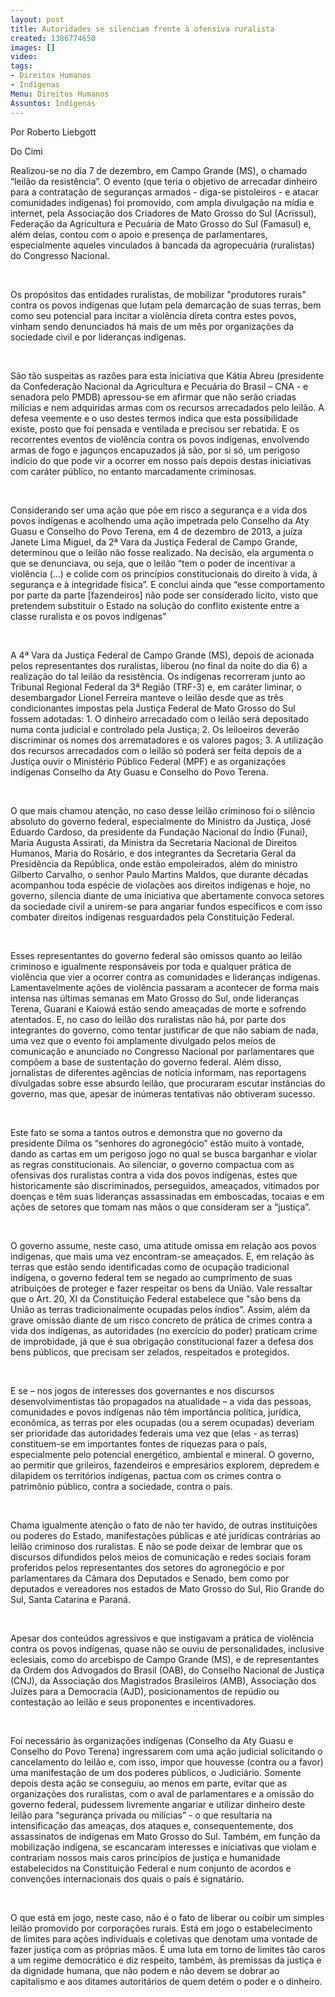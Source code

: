 ```yaml
---
layout: post
title: Autoridades se silenciam frente à ofensiva ruralista
created: 1386774650
images: []
video: 
tags:
- Direitos Humanos
- Indígenas
Menu: Direitos Humanos
Assuntos: Indígenas
---
```



Por Roberto  Liebgott

Do Cimi


Realizou-se no dia 7 de dezembro, em Campo Grande (MS), o chamado “leilão da resistência”. O evento (que teria o objetivo de arrecadar dinheiro para a contratação de seguranças armados - diga-se pistoleiros - e atacar comunidades indígenas) foi promovido, com ampla divulgação na mídia e internet, pela Associação dos Criadores de Mato Grosso do Sul (Acrissul), Federação da Agricultura e Pecuária de Mato Grosso do Sul (Famasul) e, além delas, contou com o apoio e presença de parlamentares, especialmente aqueles vinculados à bancada da agropecuária (ruralistas) do Congresso Nacional.

 

Os propósitos das entidades ruralistas, de mobilizar "produtores rurais" contra os povos indígenas que lutam pela demarcação de suas terras, bem como seu potencial para incitar a violência direta contra estes povos, vinham sendo denunciados há mais de um mês por organizações da sociedade civil e por lideranças indígenas.

 

São tão suspeitas as razões para esta iniciativa que Kátia Abreu (presidente da Confederação Nacional da Agricultura e Pecuária do Brasil – CNA - e senadora pelo PMDB) apressou-se em afirmar que não serão criadas milícias e nem adquiridas armas com os recursos arrecadados pelo leilão. A defesa veemente e o uso destes termos indica que esta possibilidade existe, posto que foi pensada e ventilada e precisou ser rebatida. E os recorrentes eventos de violência contra os povos indígenas, envolvendo armas de fogo e jagunços encapuzados já são, por si só, um perigoso indício do que pode vir a ocorrer em nosso país depois destas iniciativas com caráter público, no entanto marcadamente criminosas.

 

Considerando ser uma ação que põe em risco a segurança e a vida dos povos indígenas e acolhendo uma ação impetrada pelo Conselho da Aty Guasu e Conselho do Povo Terena, em 4 de dezembro de 2013, a juíza Janete Lima Miguel, da 2ª Vara da Justiça Federal de Campo Grande, determinou que o leilão não fosse realizado. Na decisão, ela argumenta o que se denunciava, ou seja, que o leilão “tem o poder de incentivar a violência (…) e colide com os princípios constitucionais do direito à vida, à segurança e à integridade física”. E conclui ainda que “esse comportamento por parte da parte [fazendeiros] não pode ser considerado lícito, visto que pretendem substituir o Estado na solução do conflito existente entre a classe ruralista e os povos indígenas”

 

A 4ª Vara da Justiça Federal de Campo Grande (MS), depois de acionada pelos representantes dos ruralistas, liberou (no final da noite do dia 6) a realização do tal leilão da resistência. Os indígenas recorreram junto ao Tribunal Regional Federal da 3ª Região (TRF-3) e, em caráter liminar, o desembargador Lionel Ferreira manteve o leilão desde que as três condicionantes impostas pela Justiça Federal de Mato Grosso do Sul fossem adotadas: 1. O dinheiro arrecadado com o leilão será depositado numa conta judicial e controlado pela Justiça; 2. Os leiloeiros deverão discriminar os nomes dos arrematadores e os valores pagos; 3. A utilização dos recursos arrecadados com o leilão só poderá ser feita depois de a Justiça ouvir o Ministério Público Federal (MPF) e as organizações indígenas Conselho da Aty Guasu e Conselho do Povo Terena.

 

O que mais chamou atenção, no caso desse leilão criminoso foi o silêncio absoluto do governo federal, especialmente do Ministro da Justiça, José Eduardo Cardoso, da presidente da Fundação Nacional do Índio (Funai), Maria Augusta Assirati, da Ministra da Secretaria Nacional de Direitos Humanos, Maria do Rosário, e dos integrantes da Secretaria Geral da Presidência da República, onde estão empoleirados, além do ministro Gilberto Carvalho, o senhor Paulo Martins Maldos, que durante décadas acompanhou toda espécie de violações aos direitos indígenas e hoje, no governo, silencia diante de uma iniciativa que abertamente convoca setores da sociedade civil a unirem-se para angariar fundos específicos e com isso combater direitos indígenas resguardados pela Constituição Federal.

 

Esses representantes do governo federal são omissos quanto ao leilão criminoso e igualmente responsáveis por toda e qualquer prática de violência que vier a ocorrer contra as comunidades e lideranças indígenas. Lamentavelmente ações de violência passaram a acontecer de forma mais intensa nas últimas semanas em Mato Grosso do Sul, onde lideranças Terena, Guarani e Kaiowá estão sendo ameaçadas de morte e sofrendo atentados. E, no caso do leilão dos ruralistas não há, por parte dos integrantes do governo, como tentar justificar de que não sabiam de nada, uma vez que o evento foi amplamente divulgado pelos meios de comunicação e anunciado no Congresso Nacional por parlamentares que compõem a base de sustentação do governo federal. Além disso, jornalistas de diferentes agências de notícia informam, nas reportagens divulgadas sobre esse absurdo leilão, que procuraram escutar instâncias do governo, mas que, apesar de inúmeras tentativas não obtiveram sucesso.

 

Este fato se soma a tantos outros e demonstra que no governo da presidente Dilma os “senhores do agronegócio” estão muito à vontade, dando as cartas em um perigoso jogo no qual se busca barganhar e violar as regras constitucionais. Ao silenciar, o governo compactua com as ofensivas dos ruralistas contra a vida dos povos indígenas, estes que historicamente são discriminados, perseguidos, ameaçados, vitimados por doenças e têm suas lideranças assassinadas em emboscadas, tocaias e em ações de setores que tomam nas mãos o que consideram ser a “justiça”.

 

O governo assume, neste caso, uma atitude omissa em relação aos povos indígenas, que mais uma vez encontram-se ameaçados. E, em relação às terras que estão sendo identificadas como de ocupação tradicional indígena, o governo federal tem se negado ao cumprimento de suas atribuições de proteger e fazer respeitar os bens da União. Vale ressaltar que o Art. 20, XI da Constituição Federal estabelece que "são bens da União as terras tradicionalmente ocupadas pelos índios”. Assim, além da grave omissão diante de um risco concreto de prática de crimes contra a vida dos indígenas, as autoridades (no exercício do poder) praticam crime de improbidade, já que é sua obrigação constitucional fazer a defesa dos bens públicos, que precisam ser zelados, respeitados e protegidos.

 

E se – nos jogos de interesses dos governantes e nos discursos desenvolvimentistas tão propagados na atualidade – a vida das pessoas, comunidades e povos indígenas não têm importância política, jurídica, econômica, as terras por eles ocupadas (ou a serem ocupadas) deveriam ser prioridade das autoridades federais uma vez que (elas - as terras) constituem-se em importantes fontes de riquezas para o país, especialmente pelo potencial energético, ambiental e mineral. O governo, ao permitir que grileiros, fazendeiros e empresários explorem, depredem e dilapidem os territórios indígenas, pactua com os crimes contra o patrimônio público, contra a sociedade, contra o país.

 

Chama igualmente atenção o fato de não ter havido, de outras instituições ou poderes do Estado, manifestações públicas e até jurídicas contrárias ao leilão criminoso dos ruralistas. E não se pode deixar de lembrar que os discursos difundidos pelos meios de comunicação e redes sociais foram proferidos pelos representantes dos setores do agronegócio e por parlamentares da Câmara dos Deputados e Senado, bem como por deputados e vereadores nos estados de Mato Grosso do Sul, Rio Grande do Sul, Santa Catarina e Paraná.

 

Apesar dos conteúdos agressivos e que instigavam a prática de violência contra os povos indígenas, quase não se ouviu de personalidades, inclusive eclesiais, como do arcebispo de Campo Grande (MS), e de representantes da Ordem dos Advogados do Brasil (OAB), do Conselho Nacional de Justiça (CNJ), da Associação dos Magistrados Brasileiros (AMB), Associação dos Juízes para a Democracia (AJD), posicionamentos de repúdio ou contestação ao leilão e seus proponentes e incentivadores.

 

Foi necessário às organizações indígenas (Conselho da Aty Guasu e Conselho do Povo Terena) ingressarem com uma ação judicial solicitando o cancelamento do leilão e, com isso, impor que houvesse (contra ou a favor) uma manifestação de um dos poderes públicos, o Judiciário. Somente depois desta ação se conseguiu, ao menos em parte, evitar que as organizações dos ruralistas, com o aval de parlamentares e a omissão do governo federal, pudessem livremente angariar e utilizar dinheiro deste leilão para “segurança privada ou milícias” - o que resultaria na intensificação das ameaças, dos ataques e, consequentemente, dos assassinatos de indígenas em Mato Grosso do Sul. Também, em função da mobilização indígena, se escancaram interesses e iniciativas que violam e contrariam nossos mais caros princípios de justiça e humanidade estabelecidos na Constituição Federal e num conjunto de acordos e convenções internacionais dos quais o país é signatário.

 

O que está em jogo, neste caso, não é o fato de liberar ou coibir um simples leilão promovido por corporações rurais. Está em jogo o estabelecimento de limites para ações individuais e coletivas que denotam uma vontade de fazer justiça com as próprias mãos. É uma luta em torno de limites tão caros a um regime democrático e diz respeito, também, às premissas da justiça e da dignidade humana, que não podem e não devem se dobrar ao capitalismo e aos ditames autoritários de quem detém o poder e o dinheiro.
 
